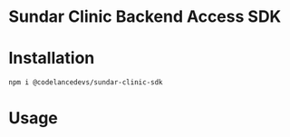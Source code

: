 # Sundar Clinic Backend Access SDK

# Installation 

`npm i @codelancedevs/sundar-clinic-sdk`

# Usage